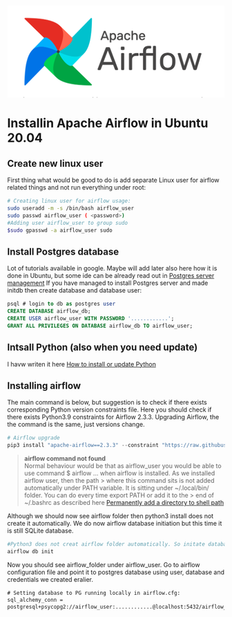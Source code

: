 ![](../img/airflowlogo.png )
# Installin Apache Airflow in Ubuntu 20.04
## Create new linux user
First thing what would be good to do is add separate Linux user for airflow related things and not run everything under root:
```bash
# Creating linux user for airflow usage:
sudo useradd -m -s /bin/bash airflow_user
sudo passwd airflow_user ( <password>)
#Adding user airflow_user to group sudo
$sudo gpasswd -a airflow_user sudo
```
## Install Postgres database
Lot of tutorials available in google. Maybe will add later also here how it is done in Ubuntu, but some ide can be already read out in
[Postgres server management](https://github.com/kaidokariste/postgresql/blob/master/PostgresServerManagement.md)
If you have managed to install Postgres server and made initdb then create database and database user:  
```sql
psql # login to db as postgres user
CREATE DATABASE airflow_db;
CREATE USER airflow_user WITH PASSWORD '............';
GRANT ALL PRIVILEGES ON DATABASE airflow_db TO airflow_user;
```
## Intsall Python (also when you need update)
I havw writen it here [How to install or update Python](https://github.com/kaidokariste/python#updating-python-in-ubuntu)

## Installing airflow
The main command is below, but suggestion is to check if there exists corresponding Python version constraints file. Here you should check if there exists Python3.9 constraints for Airflow 2.3.3. Upgrading Airflow, the the command is the same, just versions change. 
```python
# Airflow upgrade
pip3 install "apache-airflow==2.3.3" --constraint "https://raw.githubusercontent.com/apache/airflow/constraints-2.3.3/constraints-3.9.txt"
```

> **airflow command not found**  
> Normal behaviour would be that as airflow_user you would be able to use command $ airflow ... when airflow is installed. As we installed airflow user, then the path > where this command sits is not added automatically under PATH variable. It is sitting under ~/.local/bin/ folder. You can do every time export PATH or add it to the > end of ~/.bashrc as described here [Permanently add a directory to shell path](https://linuxconfig.org/permanently-add-a-directory-to-shell-path)  

Although we should now see airflow folder then python3 install does not create it automatically. We do now airflow database initiation but this time it is still SQLite database. 
```bash
#Python3 does not creat airflow folder automatically. So initate database
airflow db init
```

Now you should see airflow_folder under airflow_user. Go to airflow configuration file and point it to postgres database using user, database and credentials we created eralier.
```
# Setting database to PG running locally in airflow.cfg:
sql_alchemy_conn = postgresql+psycopg2://airflow_user:............@localhost:5432/airflow_db
```
